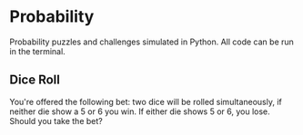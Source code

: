 


# Probability
Probability puzzles and challenges simulated in Python. All code can be run in the terminal.

## Dice Roll

You're offered the following bet: two dice will be rolled simultaneously, if neither die show a 5 or 6 you win. If either die shows 5 or 6, you lose. Should you take the bet?
